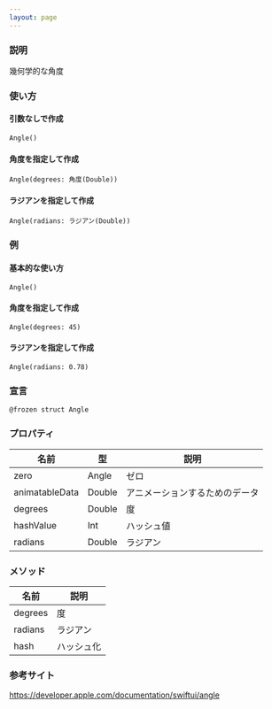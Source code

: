 ```yaml
---
layout: page
---
```


### 説明

幾何学的な角度

### 使い方

#### 引数なしで作成

    Angle()

#### 角度を指定して作成

    Angle(degrees: 角度(Double))

#### ラジアンを指定して作成

    Angle(radians: ラジアン(Double))

### 例

#### 基本的な使い方

    Angle()

#### 角度を指定して作成

    Angle(degrees: 45)

#### ラジアンを指定して作成

    Angle(radians: 0.78)

### 宣言

    @frozen struct Angle

### プロパティ

| 名前             | 型      | 説明              |
| -------------- | ------ | --------------- |
| zero           | Angle  | ゼロ              |
| animatableData | Double | アニメーションするためのデータ |
| degrees        | Double | 度               |
| hashValue      | Int    | ハッシュ値           |
| radians        | Double | ラジアン            |

### メソッド

| 名前      | 説明    |
| ------- | ----- |
| degrees | 度     |
| radians | ラジアン  |
| hash    | ハッシュ化 |

### 参考サイト

<https://developer.apple.com/documentation/swiftui/angle>
